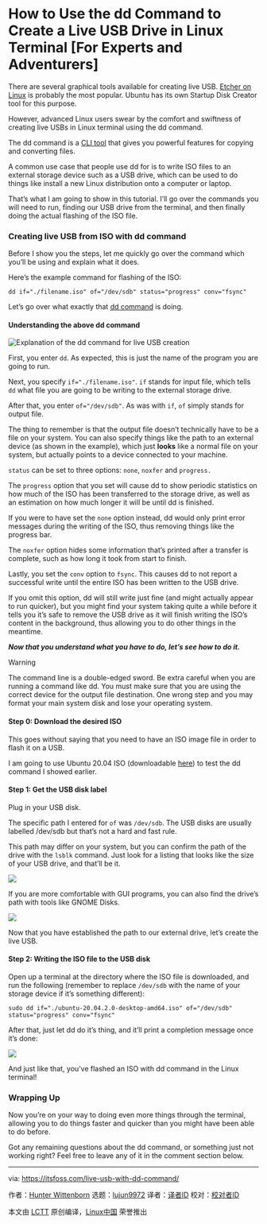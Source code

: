 [#]: subject: "How to Use the dd Command to Create a Live USB Drive in Linux Terminal [For Experts and Adventurers]"
[#]: via: "https://itsfoss.com/live-usb-with-dd-command/"
[#]: author: "Hunter Wittenborn https://itsfoss.com/author/hunter/"
[#]: collector: "lujun9972"
[#]: translator: "perfiffer"
[#]: reviewer: " "
[#]: publisher: " "
[#]: url: " "

How to Use the dd Command to Create a Live USB Drive in Linux Terminal [For Experts and Adventurers]
======

There are several graphical tools available for creating live USB. [Etcher on Linux][1] is probably the most popular. Ubuntu has its own Startup Disk Creator tool for this purpose.

However, advanced Linux users swear by the comfort and swiftness of creating live USBs in Linux terminal using the dd command.

The dd command is a [CLI tool][2] that gives you powerful features for copying and converting files.

A common use case that people use dd for is to write ISO files to an external storage device such as a USB drive, which can be used to do things like install a new Linux distribution onto a computer or laptop.

That’s what I am going to show in this tutorial. I’ll go over the commands you will need to run, finding our USB drive from the terminal, and then finally doing the actual flashing of the ISO file.

### Creating live USB from ISO with dd command

Before I show you the steps, let me quickly go over the command which you’ll be using and explain what it does.

Here’s the example command for flashing of the ISO:

```
dd if="./filename.iso" of="/dev/sdb" status="progress" conv="fsync"
```

Let’s go over what exactly that [dd command][3] is doing.

#### Understanding the above dd command

![Explanation of the dd command for live USB creation][4]

First, you enter `dd`. As expected, this is just the name of the program you are going to run.

Next, you specify `if="./filename.iso"`. `if` stands for input file, which tells `dd` what file you are going to be writing to the external storage drive.

After that, you enter `of="/dev/sdb"`. As was with `if`, `of` simply stands for output file.

The thing to remember is that the output file doesn’t technically have to be a file on your system. You can also specify things like the path to an external device (as shown in the example), which just **looks** like a normal file on your system, but actually points to a device connected to your machine.

`status` can be set to three options: `none`, `noxfer` and `progress.`

The `progress` option that you set will cause dd to show periodic statistics on how much of the ISO has been transferred to the storage drive, as well as an estimation on how much longer it will be until dd is finished.

If you were to have set the `none` option instead, dd would only print error messages during the writing of the ISO, thus removing things like the progress bar.

The `noxfer` option hides some information that’s printed after a transfer is complete, such as how long it took from start to finish.

Lastly, you set the `conv` option to `fsync`. This causes dd to not report a successful write until the entire ISO has been written to the USB drive.

If you omit this option, dd will still write just fine (and might actually appear to run quicker), but you might find your system taking quite a while before it tells you it’s safe to remove the USB drive as it will finish writing the ISO’s content in the background, thus allowing you to do other things in the meantime.

_**Now that you understand what you have to do, let’s see how to do it.**_

Warning

The command line is a double-edged sword. Be extra careful when you are running a command like dd. You must make sure that you are using the correct device for the output file destination. One wrong step and you may format your main system disk and lose your operating system.

#### Step 0: Download the desired ISO

This goes without saying that you need to have an ISO image file in order to flash it on a USB.

I am going to use Ubuntu 20.04 ISO (downloadable [here][5]) to test the dd command I showed earlier.

#### Step 1: Get the USB disk label

Plug in your USB disk.

The specific path I entered for `of` was `/dev/sdb`. The USB disks are usually labelled /dev/sdb but that’s not a hard and fast rule.

This path may differ on your system, but you can confirm the path of the drive with the `lsblk` command. Just look for a listing that looks like the size of your USB drive, and that’ll be it.

![][6]

If you are more comfortable with GUI programs, you can also find the drive’s path with tools like GNOME Disks.

![][7]

Now that you have established the path to our external drive, let’s create the live USB.

#### Step 2: Writing the ISO file to the USB disk

Open up a terminal at the directory where the ISO file is downloaded, and run the following (remember to replace `/dev/sdb` with the name of your storage device if it’s something different):

```
sudo dd if="./ubuntu-20.04.2.0-desktop-amd64.iso" of="/dev/sdb" status="progress" conv="fsync"
```

After that, just let dd do it’s thing, and it’ll print a completion message once it’s done:

![][8]

And just like that, you’ve flashed an ISO with dd command in the Linux terminal!

### Wrapping Up

Now you’re on your way to doing even more things through the terminal, allowing you to do things faster and quicker than you might have been able to do before.

Got any remaining questions about the dd command, or something just not working right? Feel free to leave any of it in the comment section below.

--------------------------------------------------------------------------------

via: https://itsfoss.com/live-usb-with-dd-command/

作者：[Hunter Wittenborn][a]
选题：[lujun9972][b]
译者：[译者ID](https://github.com/译者ID)
校对：[校对者ID](https://github.com/校对者ID)

本文由 [LCTT](https://github.com/LCTT/TranslateProject) 原创编译，[Linux中国](https://linux.cn/) 荣誉推出

[a]: https://itsfoss.com/author/hunter/
[b]: https://github.com/lujun9972
[1]: https://itsfoss.com/install-etcher-linux/
[2]: https://itsfoss.com/gui-cli-tui/
[3]: https://linuxhandbook.com/dd-command/
[4]: https://i2.wp.com/itsfoss.com/wp-content/uploads/2021/09/dd-command-for-live-usb-creation.png?resize=800%2C450&ssl=1
[5]: https://ubuntu.com/download/desktop/thank-you?version=20.04.2.0&architecture=amd64
[6]: https://i2.wp.com/itsfoss.com/wp-content/uploads/2021/08/dd_disks.png?resize=753%2C264&ssl=1
[7]: https://i2.wp.com/itsfoss.com/wp-content/uploads/2021/08/dd_gnome_disks.png?resize=800%2C440&ssl=1
[8]: https://i1.wp.com/itsfoss.com/wp-content/uploads/2021/08/dd-iso-write.png?resize=800%2C322&ssl=1
